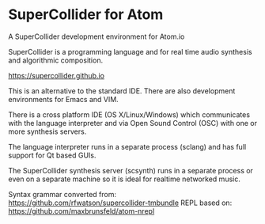 # SuperCollider for Atom

A SuperCollider development environment for Atom.io

SuperCollider is a programming language and for real time audio synthesis and algorithmic composition.

https://supercollider.github.io

This is an alternative to the standard IDE. There are also development environments for Emacs and VIM.

There is a cross platform IDE (OS X/Linux/Windows) which communicates with the language interpreter and via Open Sound Control (OSC) with one or more synthesis servers.

The language interpreter runs in a separate process (sclang) and has full support for Qt based GUIs.

The SuperCollider synthesis server (scsynth) runs in a separate process or even on a separate machine so it is ideal for realtime networked music.


Syntax grammar converted from: https://github.com/rfwatson/supercollider-tmbundle
REPL based on: https://github.com/maxbrunsfeld/atom-nrepl
